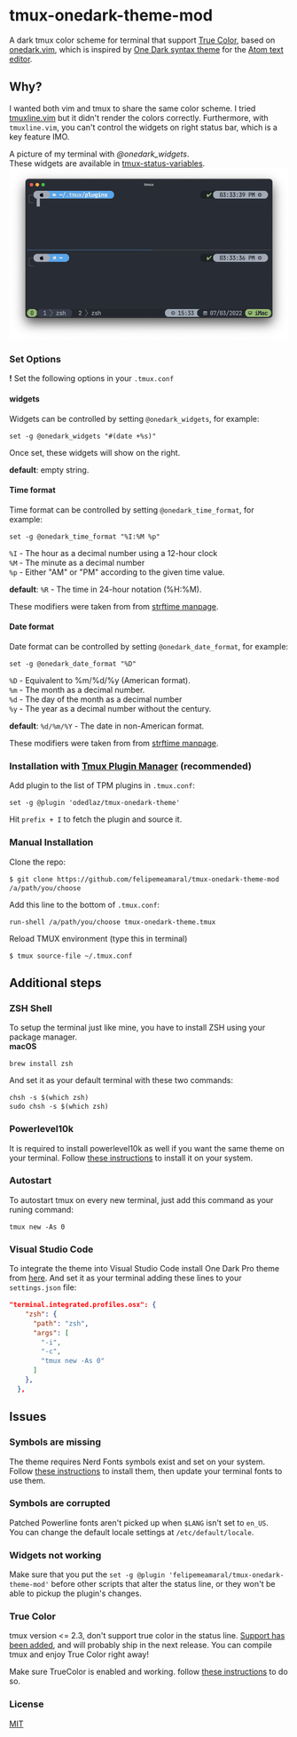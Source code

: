 # tmux-onedark-theme-mod
A dark tmux color scheme for terminal that support [True Color](https://en.wikipedia.org/wiki/Color_depth#True_color_.2824-bit.29), based on [onedark.vim](https://github.com/joshdick/onedark.vim), which is inspired by [One Dark syntax theme](https://github.com/atom/one-dark-syntax) for the [Atom text editor](https://atom.io).

## Why?

I wanted both vim and tmux to share the same color scheme.
I tried [tmuxline.vim](https://github.com/edkolev/tmuxline.vim) but it didn't render the colors correctly.
Furthermore, with `tmuxline.vim`, you can't control the widgets on right status bar, which is a key feature IMO.

A picture of my terminal with *@onedark_widgets*.  
These widgets are available in [tmux-status-variables](https://github.com/odedlaz/tmux-status-variables).
![tmux-onedark-theme Preview](https://github.com/felipemeamaral/tmux-onedark-theme-mod/raw/main/preview-terminal.png)

### Set Options

**!** Set the following options in your `.tmux.conf`

#### widgets

Widgets can be controlled by setting `@onedark_widgets`, for example:

```
set -g @onedark_widgets "#(date +%s)"
```

Once set, these widgets will show on the right.

**default**: empty string.

#### Time format

Time format can be controlled by setting `@onedark_time_format`, for example:

```
set -g @onedark_time_format "%I:%M %p"
```

`%I` - The hour as a decimal number using a 12-hour clock  
`%M` - The minute as a decimal number  
`%p` -  Either "AM" or "PM" according to the given time value.

**default**: `%R` - The time in 24-hour notation (%H:%M).

These modifiers were taken from from [strftime manpage](http://man7.org/linux/man-pages/man3/strftime.3.html).

#### Date format

Date format can be controlled by setting `@onedark_date_format`, for example:

```
set -g @onedark_date_format "%D"
```

`%D` - Equivalent to %m/%d/%y (American format).   
`%m` - The month as a decimal number.  
`%d` - The day of the month as a decimal number  
`%y` - The year as a decimal number without the century.  

**default**: `%d/%m/%Y` - The date in non-American format.

These modifiers were taken from from [strftime manpage](http://man7.org/linux/man-pages/man3/strftime.3.html).

### Installation with [Tmux Plugin Manager](https://github.com/tmux-plugins/tpm) (recommended)

Add plugin to the list of TPM plugins in `.tmux.conf`:

```
set -g @plugin 'odedlaz/tmux-onedark-theme'
```

Hit `prefix + I` to fetch the plugin and source it.

### Manual Installation

Clone the repo:

```
$ git clone https://github.com/felipemeamaral/tmux-onedark-theme-mod /a/path/you/choose
```

Add this line to the bottom of `.tmux.conf`:

```
run-shell /a/path/you/choose tmux-onedark-theme.tmux
```

Reload TMUX environment (type this in terminal)
```
$ tmux source-file ~/.tmux.conf
```
## Additional steps  
### ZSH Shell
To setup the terminal just like mine, you have to install ZSH using your package manager.  
**macOS**  
```
brew install zsh
```
And set it as your default terminal with these two commands:
```
chsh -s $(which zsh)
sudo chsh -s $(which zsh)
```

### Powerlevel10k
It is required to install powerlevel10k as well if you want the same theme on your terminal.
Follow [these instructions](https://github.com/romkatv/powerlevel10k) to install it on your system.

### Autostart
To autostart tmux on every new terminal, just add this command as your runing command:  
```
tmux new -As 0
```

### Visual Studio Code
To integrate the theme into Visual Studio Code install One Dark Pro theme from [here](https://marketplace.visualstudio.com/items?itemName=zhuangtongfa.Material-theme).
And set it as your terminal adding these lines to your `settings.json` file:  
```json
"terminal.integrated.profiles.osx": {
    "zsh": {
      "path": "zsh",
      "args": [
        "-i",
        "-c",
        "tmux new -As 0"
      ]
    },
  },
```


## Issues

### Symbols are missing

   The theme requires Nerd Fonts symbols exist and set on your system. Follow [these instructions](https://github.com/ryanoasis/nerd-fonts) to install them, then update your terminal fonts to use them.

### Symbols are corrupted

   Patched Powerline fonts aren't picked up when `$LANG` isn't set to `en_US`.  
   You can change the default locale settings at `/etc/default/locale`.

   
### Widgets not working

   Make sure that you put the `set -g @plugin 'felipemeamaral/tmux-onedark-theme-mod'` before other scripts that alter the status line, or they won't be able to pickup the plugin's changes.

### True Color

   tmux version <= 2.3, don't support true color in the status line.
   [Support has been added](https://github.com/tmux/tmux/issues/490), and will probably ship in the next release.
   You can compile tmux and enjoy True Color right away!

   Make sure TrueColor is enabled and working. follow [these instructions](https://sunaku.github.io/tmux-24bit-color.html#usage) to do so.

### License

[MIT](LICENSE)
